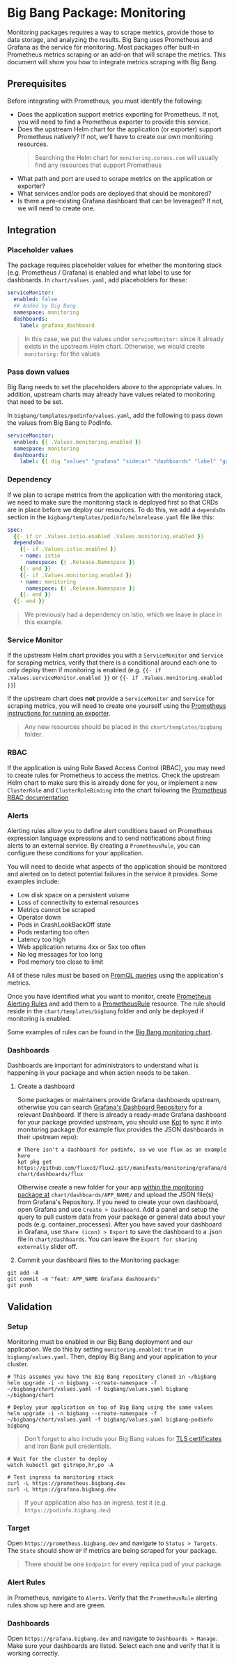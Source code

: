# Big Bang Package: Monitoring

Monitoring packages requires a way to scrape metrics, provide those to data storage, and analyzing the results.  Big Bang uses Prometheus and Grafana as the service for monitoring.  Most packages offer built-in Prometheus metrics scraping or an add-on that will scrape the metrics.  This document will show you how to integrate metrics scraping with Big Bang.

## Prerequisites

Before integrating with Prometheus, you must identify the following:

- Does the application support metrics exporting for Prometheus.  If not, you will need to find a Prometheus exporter to provide this service.
- Does the upstream Helm chart for the application (or exporter) support Prometheus natively?  If not, we'll have to create our own monitoring resources.
   > Searching the Helm chart for `monitoring.coreos.com` will usually find any resources that support Prometheus
- What path and port are used to scrape metrics on the application or exporter?
- What services and/or pods are deployed that should be monitored?
- Is there a pre-existing Grafana dashboard that can be leveraged?  If not, we will need to create one.

## Integration

### Placeholder values

The package requires placeholder values for whether the monitoring stack (e.g. Prometheus / Grafana) is enabled and what label to use for dashboards.  In `chart/values.yaml`, add placeholders for these:

```yaml
serviceMonitor:
  enabled: false
  ## Added by Big Bang
  namespace: monitoring
  dashboards:
    label: grafana_dashboard
```

> In this case, we put the values under `serviceMonitor:` since it already exists in the upstream Helm chart. Otherwise, we would create `monitoring:` for the values

### Pass down values

Big Bang needs to set the placeholders above to the appropriate values.  In addition, upstream charts may already have values related to monitoring that need to be set.

In `bigbang/templates/podinfo/values.yaml`, add the following to pass down the values from Big Bang to PodInfo.

```yaml
serviceMonitor:
  enabled: {{ .Values.monitoring.enabled }}
  namespace: monitoring
  dashboards:
    label: {{ dig "values" "grafana" "sidecar" "dashboards" "label" "grafana_dashboard" .Values.monitoring }}
```

### Dependency

If we plan to scrape metrics from the application with the monitoring stack, we need to make sure the monitoring stack is deployed first so that CRDs are in place before we deploy our resources.  To do this, we add a `dependsOn` section in the `bigbang/templates/podinfo/helmrelease.yaml` file like this:

```yaml
spec:
  {{- if or .Values.istio.enabled .Values.monitoring.enabled }}
  dependsOn:
    {{- if .Values.istio.enabled }}
    - name: istio
      namespace: {{ .Release.Namespace }}
    {{- end }}
    {{- if .Values.monitoring.enabled }}
    - name: monitoring
      namespace: {{ .Release.Namespace }}
    {{- end }}
  {{- end }}
```

> We previously had a dependency on Istio, which we leave in place in this example.

### Service Monitor

If the upstream Helm chart provides you with a `ServiceMonitor` and `Service` for scraping metrics, verify that there is a conditional around each one to only deploy them if monitoring is enabled (e.g. `{{- if .Values.serviceMonitor.enabled }}` or `{{- if .Values.monitoring.enabled }}`)

If the upstream chart does **not** provide a `ServiceMonitor` and `Service` for scraping metrics, you will need to create one yourself using the [Prometheus instructions for running an exporter](https://github.com/prometheus-operator/prometheus-operator/blob/main/Documentation/user-guides/running-exporters.md).

> Any new resources should be placed in the `chart/templates/bigbang` folder.

### RBAC

If the application is using Role Based Access Control (RBAC), you may need to create rules for Prometheus to access the metrics.  Check the upstream Helm chart to make sure this is already done for you, or implement a new `ClusterRole` and `ClusterRoleBinding` into the chart following the [Prometheus RBAC documentation](https://github.com/prometheus-operator/prometheus-operator/blob/master/Documentation/user-guides/getting-started.md#enable-rbac-rules-for-prometheus-pods)

### Alerts

Alerting rules allow you to define alert conditions based on Prometheus expression language expressions and to send notifications about firing alerts to an external service.  By creating a `PrometheusRule`, you can configure these conditions for your application.

You will need to decide what aspects of the application should be monitored and alerted on to detect potential failures in the service it provides.  Some examples include:

- Low disk space on a persistent volume
- Loss of connectivity to external resources
- Metrics cannot be scraped
- Operator down
- Pods in CrashLookBackOff state
- Pods restarting too often
- Latency too high
- Web application returns 4xx or 5xx too often
- No log messages for too long
- Pod memory too close to limit

All of these rules must be based on [PromQL queries](https://prometheus.io/docs/prometheus/latest/querying/basics/) using the application's metrics.

Once you have identified what you want to monitor, create [Prometheus Alerting Rules](https://prometheus.io/docs/prometheus/latest/configuration/alerting_rules/) and add them to a [PrometheusRule](https://prometheus-operator.dev/docs/operator/api/#prometheusrule) resource.  The rule should reside in the `chart/templates/bigbang` folder and only be deployed if monitoring is enabled.

Some examples of rules can be found in the [Big Bang monitoring chart](https://repo1.dso.mil/platform-one/big-bang/apps/core/monitoring/-/tree/main/chart/templates/prometheus/rules).

### Dashboards

Dashboards are important for administrators to understand what is happening in your package and when action needs to be taken.

1. Create a dashboard

   Some packages or maintainers provide Grafana dashboards upstream, otherwise you can search [Grafana's Dashboard Repository](https://grafana.com/grafana/dashboards/) for a relevant Dashboard. If there is already a ready-made Grafana dashboard for your package provided upstream, you should use [Kpt](https://googlecontainertools.github.io/kpt/installation/) to sync it into monitoring package (for example flux provides the JSON dashboards in their upstream repo):

   ```shell
   # There isn't a dashboard for podinfo, so we use flux as an example here
   kpt pkg get https://github.com/fluxcd/flux2.git//manifests/monitoring/grafana/dashboards@v0.9.1 chart/dashboards/flux
   ```
   Otherwise create a new folder for your app [within the monitoring package at](https://repo1.dso.mil/platform-one/big-bang/apps/core/monitoring/-/tree/main/chart/dashboards) `chart/dashboards/APP_NAME/` and upload the JSON file(s) from Grafana's Repository.
   If you need to create your own dashboard, open Grafana and use `Create > Dashboard`.  Add a panel and setup the query to pull custom data from your package or general data about your pods (e.g. container_processes).  After you have saved your dashboard in Grafana, use `Share (icon) > Export` to save the dashboard to a .json file in `chart/dashboards`.  You can leave the `Export for sharing externally` slider off.

1. Commit your dashboard files to the Monitoring package:

```shell
git add -A
git commit -m "feat: APP_NAME Grafana dashboards"
git push
```

## Validation

### Setup

Monitoring must be enabled in our Big Bang deployment and our application.  We do this by setting `monitoring.enabled`: `true` in `bigbang/values.yaml`.  Then, deploy Big Bang and your application to your cluster.

```shell
# This assumes you have the Big Bang repository cloned in ~/bigbang
helm upgrade -i -n bigbang --create-namespace -f ~/bigbang/chart/values.yaml -f bigbang/values.yaml bigbang ~/bigbang/chart

# Deploy your application on top of Big Bang using the same values
helm upgrade -i -n bigbang --create-namespace -f ~/bigbang/chart/values.yaml -f bigbang/values.yaml bigbang-podinfo bigbang
```

> Don't forget to also include your Big Bang values for [TLS certificates](https://repo1.dso.mil/platform-one/big-bang/bigbang/-/blob/master/chart/ingress-certs.yaml) and Iron Bank pull credentials.

```shell
# Wait for the cluster to deploy
watch kubectl get gitrepo,hr,po -A

# Test ingress to monitoring stack
curl -L https://prometheus.bigbang.dev
curl -L https://grafana.bigbang.dev
```

> If your application also has an ingress, test it (e.g. `https://podinfo.bigbang.dev`)

### Target

Open `https://prometheus.bigbang.dev` and navigate to `Status > Targets`.  The `State` should show `UP` if metrics are being scraped for your package.

> There should be one `Endpoint` for every replica pod of your package.

### Alert Rules

In Prometheus, navigate to `Alerts`.  Verify that the `PrometheusRule` alerting rules show up here and are green.

### Dashboards

Open `https://grafana.bigbang.dev` and navigate to `Dashboards > Manage`.  Make sure your dashboards are listed.  Select each one and verify that it is working correctly.
